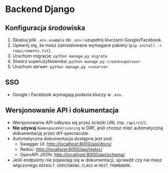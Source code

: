 # Backend Django

## Konfiguracja środowiska

1. Skopiuj plik `.env.example` do `.env` i uzupełnij kluczami Google/Facebook.
2. Upewnij się, że masz zainstalowane wymagane pakiety (`pip install -r requirements.txt`).
3. Uruchom migracje: `python manage.py migrate`
4. Stwórz superużytkownika: `python manage.py createsuperuser`
5. Uruchom serwer: `python manage.py runserver`

## SSO
- Google i Facebook wymagają podania kluczy w `.env`.

## Wersjonowanie API i dokumentacja
- Wersjonowanie API odbywa się przez ścieżki URL (np. `/api/v1/`).
- **Nie używaj** `NamespaceVersioning` w DRF, jeśli chcesz mieć automatyczną dokumentację przez drf-spectacular.
- Automatyczna dokumentacja dostępna jest pod:
  - Swagger UI: [http://localhost:8000/api/docs/](http://localhost:8000/api/docs/)
  - Redoc: [http://localhost:8000/api/redoc/](http://localhost:8000/api/redoc/)
  - OpenAPI JSON: [http://localhost:8000/api/schema/](http://localhost:8000/api/schema/)
- Jeśli endpointy nie pojawiają się w dokumentacji, sprawdź czy nie masz włączonego `DEFAULT_VERSIONING_CLASS` w `REST_FRAMEWORK`.